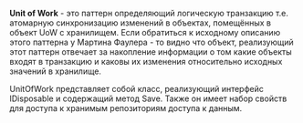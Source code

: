 **Unit of Work** - это паттерн определяющий логическую транзакцию т.е. атомарную синхронизацию изменений в объектах, помещённых в объект UoW с хранилищем. Если обратиться к исходному описанию этого паттерна у Мартина Фаулера - то видно что объект, реализующий этот паттерн отвечает за накопление информации о том какие объекты входят в транзакцию и каковы их изменения относительно исходных значений в хранилище.

UnitOfWork представляет собой класс, реализующий интерфейс IDisposable и содержащий метод Save. Также он имеет набор свойств для доступа к хранимым репозиториям доступа к данным.
